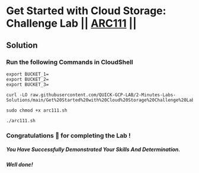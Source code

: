 # Get Started with Cloud Storage: Challenge Lab || [ARC111](https://www.cloudskillsboost.google/focuses/62706?parent=catalog) ||

## Solution 

### Run the following Commands in CloudShell

```
export BUCKET_1=
export BUCKET_2=
export BUCKET_3=
```

```
curl -LO raw.githubusercontent.com/QUICK-GCP-LAB/2-Minutes-Labs-Solutions/main/Get%20Started%20with%20Cloud%20Storage%20Challenge%20Lab/arc111.sh

sudo chmod +x arc111.sh

./arc111.sh
```

### Congratulations 🎉 for completing the Lab !

##### *You Have Successfully Demonstrated Your Skills And Determination.*

#### *Well done!*
